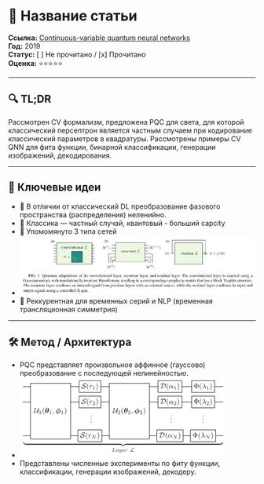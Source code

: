 # 📝 Название статьи

**Ссылка:** [Continuous-variable quantum neural networks](https://journals.aps.org/prresearch/pdf/10.1103/PhysRevResearch.1.033063)  
**Год:** 2019  
**Статус:** [ ] Не прочитано / [x] Прочитано  
**Оценка:** ⭐️⭐️⭐️⭐️⭐️

---

## 🔍 TL;DR

Рассмотрен CV формализм, предложена PQC для света, для которой классический персептрон является частным случаем при кодирование классический параметров в квадратуры. Рассмотрены примеры CV QNN для фита функции, бинарной классификации, генерации изображений, декодирования.

---

## 🧠 Ключевые идеи

- 📌 В отличии от классический DL преобразование фазового пространства (распределения) неленийно.
- 📌 Классика — частный случай, квантовый - больший capcity
- 📌 Упомомянуто 3 типа сетей
- ![alt text](images/QCNN2.png)
- 📌 Реккурентная для временных серий и NLP (временная трансляционная симметрия)

---

## 🛠️ Метод / Архитектура

- PQC представляет произвольное аффинное (гауссово) преобразование с последующей нелинейностью.
- ![alt text](images/QCNN1.png)
- Представлены численные эксперименты по фиту функции, классификации, генерации изображений, декодеру.
